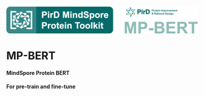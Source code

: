 ![image](./images/MP-BERT-logo.png)

# MP-BERT
#### MindSpore Protein BERT
#### For pre-train and fine-tune
